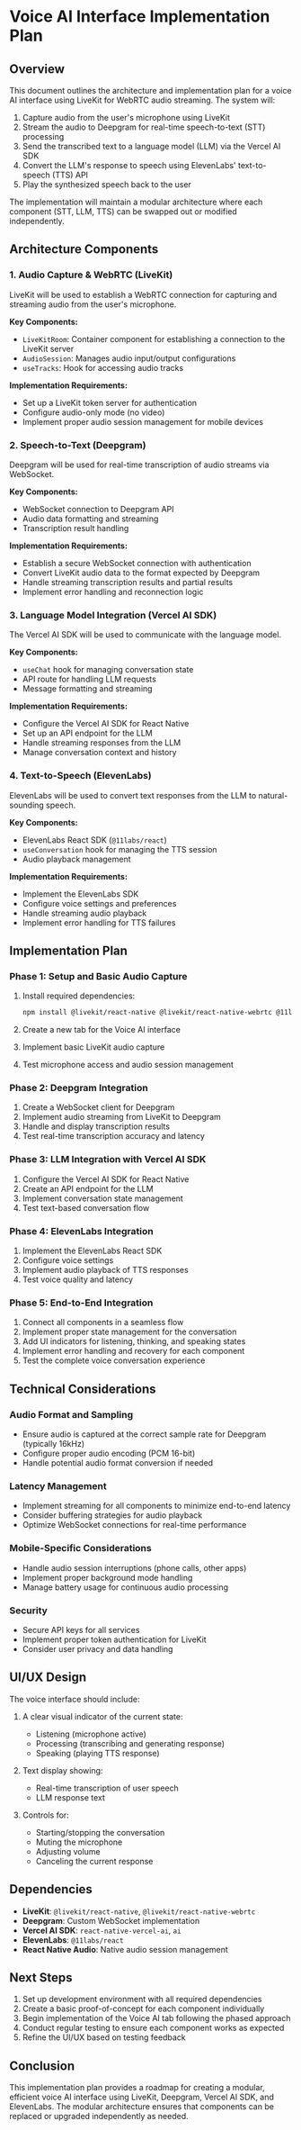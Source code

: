 # Voice AI Interface Implementation Plan

## Overview

This document outlines the architecture and implementation plan for a voice AI interface using LiveKit for WebRTC audio streaming. The system will:

1. Capture audio from the user's microphone using LiveKit
2. Stream the audio to Deepgram for real-time speech-to-text (STT) processing
3. Send the transcribed text to a language model (LLM) via the Vercel AI SDK
4. Convert the LLM's response to speech using ElevenLabs' text-to-speech (TTS) API
5. Play the synthesized speech back to the user

The implementation will maintain a modular architecture where each component (STT, LLM, TTS) can be swapped out or modified independently.

## Architecture Components

### 1. Audio Capture & WebRTC (LiveKit)

LiveKit will be used to establish a WebRTC connection for capturing and streaming audio from the user's microphone.

**Key Components:**
- `LiveKitRoom`: Container component for establishing a connection to the LiveKit server
- `AudioSession`: Manages audio input/output configurations
- `useTracks`: Hook for accessing audio tracks

**Implementation Requirements:**
- Set up a LiveKit token server for authentication
- Configure audio-only mode (no video)
- Implement proper audio session management for mobile devices

### 2. Speech-to-Text (Deepgram)

Deepgram will be used for real-time transcription of audio streams via WebSocket.

**Key Components:**
- WebSocket connection to Deepgram API
- Audio data formatting and streaming
- Transcription result handling

**Implementation Requirements:**
- Establish a secure WebSocket connection with authentication
- Convert LiveKit audio data to the format expected by Deepgram
- Handle streaming transcription results and partial results
- Implement error handling and reconnection logic

### 3. Language Model Integration (Vercel AI SDK)

The Vercel AI SDK will be used to communicate with the language model.

**Key Components:**
- `useChat` hook for managing conversation state
- API route for handling LLM requests
- Message formatting and streaming

**Implementation Requirements:**
- Configure the Vercel AI SDK for React Native
- Set up an API endpoint for the LLM
- Handle streaming responses from the LLM
- Manage conversation context and history

### 4. Text-to-Speech (ElevenLabs)

ElevenLabs will be used to convert text responses from the LLM to natural-sounding speech.

**Key Components:**
- ElevenLabs React SDK (`@11labs/react`)
- `useConversation` hook for managing the TTS session
- Audio playback management

**Implementation Requirements:**
- Implement the ElevenLabs SDK
- Configure voice settings and preferences
- Handle streaming audio playback
- Implement error handling for TTS failures

## Implementation Plan

### Phase 1: Setup and Basic Audio Capture

1. Install required dependencies:
   ```bash
   npm install @livekit/react-native @livekit/react-native-webrtc @11labs/react react-native-vercel-ai
   ```

2. Create a new tab for the Voice AI interface
3. Implement basic LiveKit audio capture
4. Test microphone access and audio session management

### Phase 2: Deepgram Integration

1. Create a WebSocket client for Deepgram
2. Implement audio streaming from LiveKit to Deepgram
3. Handle and display transcription results
4. Test real-time transcription accuracy and latency

### Phase 3: LLM Integration with Vercel AI SDK

1. Configure the Vercel AI SDK for React Native
2. Create an API endpoint for the LLM
3. Implement conversation state management
4. Test text-based conversation flow

### Phase 4: ElevenLabs Integration

1. Implement the ElevenLabs React SDK
2. Configure voice settings
3. Implement audio playback of TTS responses
4. Test voice quality and latency

### Phase 5: End-to-End Integration

1. Connect all components in a seamless flow
2. Implement proper state management for the conversation
3. Add UI indicators for listening, thinking, and speaking states
4. Implement error handling and recovery for each component
5. Test the complete voice conversation experience

## Technical Considerations

### Audio Format and Sampling

- Ensure audio is captured at the correct sample rate for Deepgram (typically 16kHz)
- Configure proper audio encoding (PCM 16-bit)
- Handle potential audio format conversion if needed

### Latency Management

- Implement streaming for all components to minimize end-to-end latency
- Consider buffering strategies for audio playback
- Optimize WebSocket connections for real-time performance

### Mobile-Specific Considerations

- Handle audio session interruptions (phone calls, other apps)
- Implement proper background mode handling
- Manage battery usage for continuous audio processing

### Security

- Secure API keys for all services
- Implement proper token authentication for LiveKit
- Consider user privacy and data handling

## UI/UX Design

The voice interface should include:

1. A clear visual indicator of the current state:
   - Listening (microphone active)
   - Processing (transcribing and generating response)
   - Speaking (playing TTS response)

2. Text display showing:
   - Real-time transcription of user speech
   - LLM response text

3. Controls for:
   - Starting/stopping the conversation
   - Muting the microphone
   - Adjusting volume
   - Canceling the current response

## Dependencies

- **LiveKit**: `@livekit/react-native`, `@livekit/react-native-webrtc`
- **Deepgram**: Custom WebSocket implementation
- **Vercel AI SDK**: `react-native-vercel-ai`, `ai`
- **ElevenLabs**: `@11labs/react`
- **React Native Audio**: Native audio session management

## Next Steps

1. Set up development environment with all required dependencies
2. Create a basic proof-of-concept for each component individually
3. Begin implementation of the Voice AI tab following the phased approach
4. Conduct regular testing to ensure each component works as expected
5. Refine the UI/UX based on testing feedback

## Conclusion

This implementation plan provides a roadmap for creating a modular, efficient voice AI interface using LiveKit, Deepgram, Vercel AI SDK, and ElevenLabs. The modular architecture ensures that components can be replaced or upgraded independently as needed.
